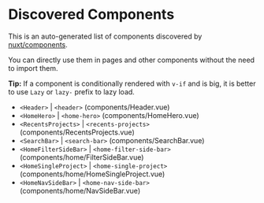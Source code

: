 # Discovered Components

This is an auto-generated list of components discovered by [nuxt/components](https://github.com/nuxt/components).

You can directly use them in pages and other components without the need to import them.

**Tip:** If a component is conditionally rendered with `v-if` and is big, it is better to use `Lazy` or `lazy-` prefix to lazy load.

- `<Header>` | `<header>` (components/Header.vue)
- `<HomeHero>` | `<home-hero>` (components/HomeHero.vue)
- `<RecentsProjects>` | `<recents-projects>` (components/RecentsProjects.vue)
- `<SearchBar>` | `<search-bar>` (components/SearchBar.vue)
- `<HomeFilterSideBar>` | `<home-filter-side-bar>` (components/home/FilterSideBar.vue)
- `<HomeSingleProject>` | `<home-single-project>` (components/home/HomeSingleProject.vue)
- `<HomeNavSideBar>` | `<home-nav-side-bar>` (components/home/NavSideBar.vue)
